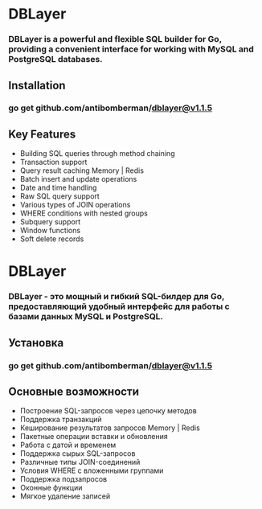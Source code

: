 # DBLayer
### DBLayer is a powerful and flexible SQL builder for Go, providing a convenient interface for working with MySQL and PostgreSQL databases.

## Installation
### go get github.com/antibomberman/dblayer@v1.1.5

## Key Features

- Building SQL queries through method chaining
- Transaction support 
- Query result caching Memory | Redis
- Batch insert and update operations
- Date and time handling
- Raw SQL query support
- Various types of JOIN operations
- WHERE conditions with nested groups
- Subquery support
- Window functions
- Soft delete records

# DBLayer
### DBLayer - это мощный и гибкий SQL-билдер для Go, предоставляющий удобный интерфейс для работы с базами данных MySQL и PostgreSQL.

## Установка
### go get github.com/antibomberman/dblayer@v1.1.5


## Основные возможности

- Построение SQL-запросов через цепочку методов
- Поддержка транзакций
- Кеширование результатов запросов Memory | Redis 
- Пакетные операции вставки и обновления
- Работа с датой и временем
- Поддержка сырых SQL-запросов
- Различные типы JOIN-соединений
- Условия WHERE с вложенными группами
- Поддержка подзапросов
- Оконные функции
- Мягкое удаление записей
